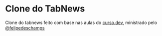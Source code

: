 # Clone do TabNews
Clone do tabnews feito com base nas aulas do [curso.dev](https://curso.dev), ministrado pelo [@felipedeschamps](https://github.com/felipedeschamps)
